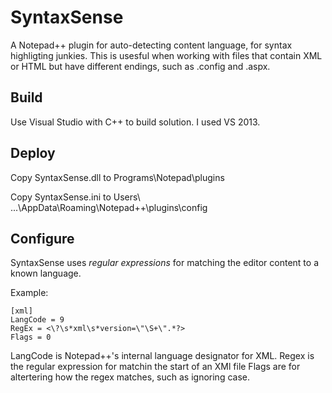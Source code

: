 # SyntaxSense

A Notepad++ plugin for auto-detecting content language, for syntax highligting junkies.
This is usesful when working with files that contain XML or HTML but have different endings, such as .config and .aspx.

## Build
Use Visual Studio with C++ to build solution. I used VS 2013.

## Deploy
Copy SyntaxSense.dll to Programs\Notepad\plugins

Copy SyntaxSense.ini to Users\ ...\AppData\Roaming\Notepad++\plugins\config

## Configure
SyntaxSense uses *regular expressions* for matching the editor content to a known language.

Example:
```
[xml]
LangCode = 9
RegEx = <\?\s*xml\s*version=\"\S+\".*?>
Flags = 0
```
LangCode is Notepad++'s internal language designator for XML.
Regex is the regular expression for matchin the start of an XMl file
Flags are for altertering how the regex matches, such as ignoring case.
